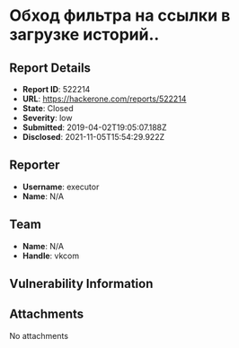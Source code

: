 # Обход фильтра на ссылки в загрузке историй..

## Report Details
- **Report ID**: 522214
- **URL**: https://hackerone.com/reports/522214
- **State**: Closed
- **Severity**: low
- **Submitted**: 2019-04-02T19:05:07.188Z
- **Disclosed**: 2021-11-05T15:54:29.922Z

## Reporter
- **Username**: executor
- **Name**: N/A

## Team
- **Name**: N/A
- **Handle**: vkcom

## Vulnerability Information


## Attachments
No attachments
